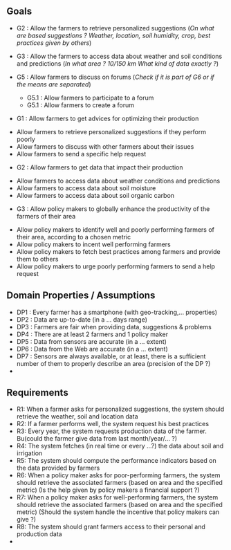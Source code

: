 ## Goals

  
- G2 : Allow the farmers to retrieve personalized suggestions (*On what are based suggestions ? Weather, location, soil humidity, crop, best practices given by others*)    
- G3 : Allow the farmers to access data about weather and soil conditions and predictions (*In what area ? 10/150 km What kind of data exactly ?*)
- G5 : Allow farmers to discuss on forums (*Check if it is part of G6 or if the means are separated*)
  - G5.1 : Allow farmers to participate to a forum
  - G5.1 : Allow farmers to create a forum 


- G1 : Allow farmers to get advices for optimizing their production  
* Allow farmers to retrieve personalized suggestions if they perform poorly  
* Allow farmers to discuss with other farmers about their issues
* Allow farmers to send a specific help request

- G2 : Allow farmers to get data that impact their production 
* Allow farmers to access data about weather conditions and predictions  
* Allow farmers to access data about soil moisture
* Allow farmers to access data about soil organic carbon


- G3 : Allow policy makers to globally enhance the productivity of the farmers of their area   
* Allow policy makers to identify well and poorly performing farmers of their area, according to a chosen metric
* Allow policy makers to incent well performing farmers
* Allow policy makers to fetch best practices among farmers and provide them to others
* Allow policy makers to urge poorly performing farmers to send a help request


## Domain Properties / Assumptions
- DP1 : Every farmer has a smartphone (with geo-tracking,...  properties)
- DP2 : Data are up-to-date (in a ... days range)
- DP3 : Farmers are fair when providing data, suggestions & problems
- DP4 : There are at least 2 farmers and 1 policy maker
- DP5 : Data from sensors are accurate (in a ... extent)
- DP6 : Data from the Web are accurate (in a ... extent)
- DP7 : Sensors are always available, or at least, there is a sufficient number of them to properly describe an area (precision of the DP ?)
- 


## Requirements
- R1: When a farmer asks for personalized suggestions, the system should retrieve the weather, soil and location data
- R2: If a farmer performs well, the system request his best practices
- R3: Every year, the system requests production data of the farmer. Bu(could the farmer give data from last month/year/... ?)
- R4: The system fetches (in real time or every ...?) the data about soil and irrigation
- R5: The system should compute the performance indicators based on the data provided by farmers
- R6: When a policy maker asks for poor-performing farmers, the system should retrieve the associated farmers (based on area and the specified metric) (Is the help given by policy makers a financial support ?)
- R7: When a policy maker asks for well-performing farmers, the system should retrieve the associated farmers (based on area and the specified metric) (Should the system handle the incentive that policy makers can give ?)
- R8: The system should grant farmers access to their personal and production data
- 

